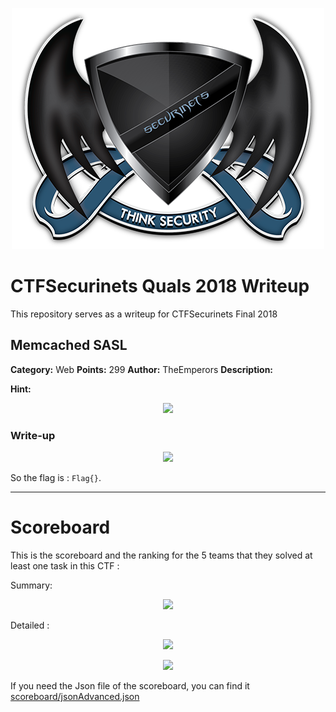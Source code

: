 <p align="center">
<img src="logo.png"/>
</p>

# CTFSecurinets Quals 2018 Writeup
This repository serves as a writeup for CTFSecurinets Final 2018

## Memcached SASL

**Category:** Web
**Points:** 299
**Author:** TheEmperors
**Description:**

>

**Hint:**

>

<p align="center">
<img src="resources/web-299-memcached_sasl/_description.PNG"/>
</p>

### Write-up
<p align="center">
<img src="resources/web-299-memcached_sasl/1.PNG"/>
</p>

So the flag is : ```Flag{}```.

___










# Scoreboard

This is the scoreboard and the ranking for the 5 teams that they solved at least one task in this CTF :

Summary:

<p align="center">
<img src="scoreboard/ALL.PNG"/>
</p>

Detailed :

<p align="center">
<img src="scoreboard/1.PNG"/>
</p>
<p align="center">
<img src="scoreboard/2.PNG"/>
</p>

If you need the Json file of the scoreboard, you can find it [scoreboard/jsonAdvanced.json](here)

